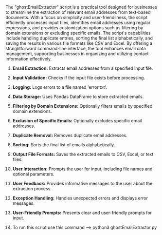 The "ghostEmailExtractor" script is a practical tool designed for businesses to streamline the extraction of relevant email addresses from text-based documents. With a focus on simplicity and user-friendliness, the script efficiently processes input files, identifies email addresses using regular expressions, and provides customization options such as filtering by domain extensions or excluding specific emails. The script's capabilities include handling duplicate entries, sorting the final list alphabetically, and saving the results in various file formats like CSV and Excel. By offering a straightforward command-line interface, the tool enhances email data management, supporting businesses in organizing and utilizing contact information effectively.

1. **Email Extraction:** Extracts email addresses from a specified input file.
  
2. **Input Validation:** Checks if the input file exists before processing.

3. **Logging:** Logs errors to a file named 'error.txt'.

4. **Data Storage:** Uses Pandas DataFrame to store extracted emails.

5. **Filtering by Domain Extensions:** Optionally filters emails by specified domain extensions.

6. **Exclusion of Specific Emails:** Optionally excludes specific email addresses.

7. **Duplicate Removal:** Removes duplicate email addresses.

8. **Sorting:** Sorts the final list of emails alphabetically.

9. **Output File Formats:** Saves the extracted emails to CSV, Excel, or text files.

10. **User Interaction:** Prompts the user for input, including file names and optional parameters.

11. **User Feedback:** Provides informative messages to the user about the extraction process.

12. **Exception Handling:** Handles unexpected errors and displays error messages.

13. **User-Friendly Prompts:** Presents clear and user-friendly prompts for input.

14. To run this script use this command ==> python3 ghostEmailExtractor.py
